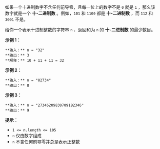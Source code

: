 如果一个十进制数字不含任何前导零，且每一位上的数字不是 `0` 就是 `1` ，那么该数字就是一个 **十-二进制数** 。例如，`101` 和
`1100` 都是 **十-二进制数** ，而 `112` 和 `3001` 不是。

给你一个表示十进制整数的字符串 `n` ，返回和为 `n` 的 **十-二进制数** 的最少数目。

**示例 1：**

    
    
    **输入：** n = "32"
    **输出：** 3
    **解释：** 10 + 11 + 11 = 32
    

**示例 2：**

    
    
    **输入：** n = "82734"
    **输出：** 8
    

**示例 3：**

    
    
    **输入：** n = "27346209830709182346"
    **输出：** 9
    

**提示：**

  * `1 <= n.length <= 105`
  * `n` 仅由数字组成
  * `n` 不含任何前导零并总是表示正整数

